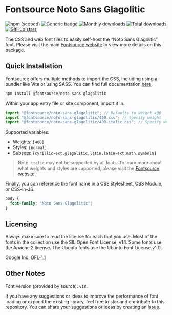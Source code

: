 # Fontsource Noto Sans Glagolitic

[![npm (scoped)](https://img.shields.io/npm/v/@fontsource/noto-sans-glagolitic?color=brightgreen)](https://www.npmjs.com/package/@fontsource/noto-sans-glagolitic) [![Generic badge](https://img.shields.io/badge/fontsource-passing-brightgreen)](https://github.com/fontsource/fontsource) [![Monthly downloads](https://badgen.net/npm/dm/@fontsource/noto-sans-glagolitic)](https://github.com/fontsource/fontsource) [![Total downloads](https://badgen.net/npm/dt/@fontsource/noto-sans-glagolitic)](https://github.com/fontsource/fontsource) [![GitHub stars](https://img.shields.io/github/stars/fontsource/fontsource.svg?style=social&label=Star)](https://github.com/fontsource/fontsource/stargazers)

The CSS and web font files to easily self-host the “Noto Sans Glagolitic” font. Please visit the main [Fontsource website](https://fontsource.org/fonts/noto-sans-glagolitic) to view more details on this package.

## Quick Installation

Fontsource offers multiple methods to import the CSS, including using a bundler like Vite or using SASS. You can find full documentation [here](https://fontsource.org/docs/getting-started/introduction).

```javascript
npm install @fontsource/noto-sans-glagolitic
```

Within your app entry file or site component, import it in.

```javascript
import "@fontsource/noto-sans-glagolitic"; // Defaults to weight 400
import "@fontsource/noto-sans-glagolitic/400.css"; // Specify weight
import "@fontsource/noto-sans-glagolitic/400-italic.css"; // Specify weight and style
```

Supported variables:
- Weights: `[400]`
- Styles: `[normal]`
- Subsets: `[cyrillic-ext,glagolitic,latin,latin-ext,math,symbols]`

> Note: `italic` may not be supported by all fonts. To learn more about what weights and styles are supported, please visit the [Fontsource website](https://fontsource.org/fonts/noto-sans-glagolitic).

Finally, you can reference the font name in a CSS stylesheet, CSS Module, or CSS-in-JS.

```css
body {
  font-family: "Noto Sans Glagolitic";
}
```

## Licensing
Always make sure to read the license for each font you use. Most of the fonts in the collection use the SIL Open Font License, v1.1. Some fonts use the Apache 2 license. The Ubuntu fonts use the Ubuntu Font License v1.0.

Google Inc.
[OFL-1.1](http://scripts.sil.org/OFL)

## Other Notes
Font version (provided by source): `v18`.

If you have any suggestions or ideas to improve the performance of font loading or expand the existing library, feel free to star and contribute to this repository. You can share your suggestions or ideas by creating an [issue](https://github.com/fontsource/fontsource/issues).